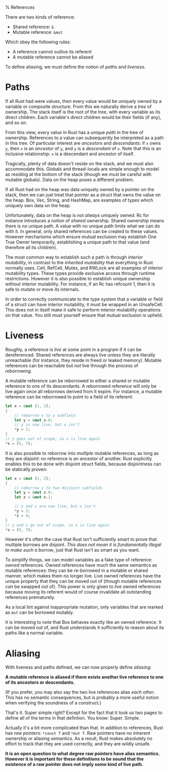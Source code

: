 % References

There are two kinds of reference:

* Shared reference: `&`
* Mutable reference: `&mut`

Which obey the following rules:

* A reference cannot outlive its referent
* A mutable reference cannot be aliased

To define aliasing, we must define the notion of *paths* and *liveness*.




# Paths

If all Rust had were values, then every value would be uniquely owned
by a variable or composite structure. From this we naturally derive a *tree*
of ownership. The stack itself is the root of the tree, with every variable
as its direct children. Each variable's direct children would be their fields
(if any), and so on.

From this view, every value in Rust has a unique *path* in the tree of ownership.
References to a value can subsequently be interpreted as a path in this tree.
Of particular interest are *ancestors* and *descendants*: if `x` owns `y`, then
`x` is an *ancestor* of `y`, and `y` is a *descendant* of `x`. Note that this is
an inclusive relationship: `x` is a descendant and ancestor of itself.

Tragically, plenty of data doesn't reside on the stack, and we must also accommodate this.
Globals and thread-locals are simple enough to model as residing at the bottom
of the stack (though we must be careful with mutable globals). Data on
the heap poses a different problem.

If all Rust had on the heap was data uniquely owned by a pointer on the stack,
then we can just treat that pointer as a struct that owns the value on
the heap. Box, Vec, String, and HashMap, are examples of types which uniquely
own data on the heap.

Unfortunately, data on the heap is not *always* uniquely owned. Rc for instance
introduces a notion of *shared* ownership. Shared ownership means there is no
unique path. A value with no unique path limits what we can do with it. In general, only
shared references can be created to these values. However mechanisms which ensure
mutual exclusion may establish One True Owner temporarily, establishing a unique path
to that value (and therefore all its children).

The most common way to establish such a path is through *interior mutability*,
in contrast to the *inherited mutability* that everything in Rust normally uses.
Cell, RefCell, Mutex, and RWLock are all examples of interior mutability types. These
types provide exclusive access through runtime restrictions. However it is also
possible to establish unique ownership without interior mutability. For instance,
if an Rc has refcount 1, then it is safe to mutate or move its internals.

In order to correctly communicate to the type system that a variable or field of
a struct can have interior mutability, it must be wrapped in an UnsafeCell. This
does not in itself make it safe to perform interior mutability operations on that
value. You still must yourself ensure that mutual exclusion is upheld.



# Liveness

Roughly, a reference is *live* at some point in a program if it can be
dereferenced. Shared references are always live unless they are literally unreachable
(for instance, they reside in freed or leaked memory). Mutable references can be
reachable but *not* live through the process of *reborrowing*.

A mutable reference can be reborrowed to either a shared or mutable reference to
one of its descendants. A reborrowed reference will only be live again once all
reborrows derived from it expire. For instance, a mutable reference can be reborrowed
to point to a field of its referent:

```rust
let x = &mut (1, 2);
{
    // reborrow x to a subfield
    let y = &mut x.0;
    // y is now live, but x isn't
    *y = 3;
}
// y goes out of scope, so x is live again
*x = (5, 7);
```

It is also possible to reborrow into *multiple* mutable references, as long as
they are *disjoint*: no reference is an ancestor of another. Rust
explicitly enables this to be done with disjoint struct fields, because
disjointness can be statically proven:

```rust
let x = &mut (1, 2);
{
    // reborrow x to two disjoint subfields
    let y = &mut x.0;
    let z = &mut x.1;

    // y and z are now live, but x isn't
    *y = 3;
    *z = 4;
}
// y and z go out of scope, so x is live again
*x = (5, 7);
```

However it's often the case that Rust isn't sufficiently smart to prove that
multiple borrows are disjoint. *This does not mean it is fundamentally illegal
to make such a borrow*, just that Rust isn't as smart as you want.

To simplify things, we can model variables as a fake type of reference: *owned*
references. Owned references have much the same semantics as mutable references:
they can be re-borrowed in a mutable or shared manner, which makes them no longer
live. Live owned references have the unique property that they can be moved
out of (though mutable references *can* be swapped out of). This power is
only given to *live* owned references because moving its referent would of
course invalidate all outstanding references prematurely.

As a local lint against inappropriate mutation, only variables that are marked
as `mut` can be borrowed mutably.

It is interesting to note that Box behaves exactly like an owned
reference. It can be moved out of, and Rust understands it sufficiently to
reason about its paths like a normal variable.




# Aliasing

With liveness and paths defined, we can now properly define *aliasing*:

**A mutable reference is aliased if there exists another live reference to one of
its ancestors or descendants.**

(If you prefer, you may also say the two live references alias *each other*.
This has no semantic consequences, but is probably a more useful notion when
verifying the soundness of a construct.)

That's it. Super simple right? Except for the fact that it took us two pages
to define all of the terms in that defintion. You know: Super. Simple.

Actually it's a bit more complicated than that. In addition to references,
Rust has *raw pointers*: `*const T` and `*mut T`. Raw pointers have no inherent
ownership or aliasing semantics. As a result, Rust makes absolutely no effort
to track that they are used correctly, and they are wildly unsafe.

**It is an open question to what degree raw pointers have alias semantics.
However it is important for these definitions to be sound that the existence
of a raw pointer does not imply some kind of live path.**
